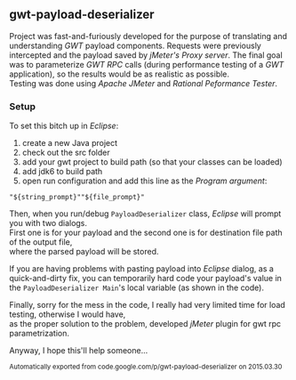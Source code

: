 ## gwt-payload-deserializer

Project was fast-and-furiously developed for the purpose of translating and understanding _GWT_ payload components. 
Requests were previously intercepted and the payload saved by _jMeter's Proxy server_. 
The final goal was to parameterize _GWT RPC_ calls (during performance testing of a _GWT_ application), so the results 
would be as realistic as possible.  
Testing was done using _Apache JMeter_ and _Rational Peformance Tester_.

### Setup
To set this bitch up in _Eclipse_:  
 1. create a new Java project
 2. check out the src folder
 3. add your gwt project to build path (so that your classes can be loaded)
 4. add jdk6 to build path
 5. open run configuration and add this line as the _Program argument_: 
 
 ```
 "${string_prompt}""${file_prompt}"
 ```
 
Then, when you run/debug `PayloadDeserializer` class, _Eclipse_ will prompt you with two dialogs.  
First one is for your payload and the second one is for destination file path of the output file,  
where the parsed payload will be stored.

If you are having problems with pasting payload into _Eclipse_ dialog, as a quick-and-dirty fix, 
you can temporarily hard code your payload's value in the `PayloadDeserializer Main`'s local variable (as shown in the code).  

Finally, sorry for the mess in the code, I really had very limited time for load testing, otherwise I would have,  
as the proper solution to the problem, developed _jMeter_ plugin for gwt rpc parametrization.

Anyway, I hope this'll help someone...


<small>
Automatically exported from code.google.com/p/gwt-payload-deserializer on 2015.03.30
</small>
